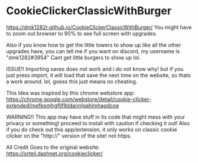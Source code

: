 # CookieClickerClassicWithBurger

https://dmk1282r.github.io/CookieClickerClassicWithBurger/
You might have to zoom out browser to 90% to see full screen with upgrades.

Also if you know how to get the little towers to show up like all the other upgrades have, you can tell me if you want on discord, my username is "dmk1282#3954"
Cant get little burgers to show up lol.

ISSUE!! Importing saves does not work and i do not know why! but if you just press import, it will load that save the next time on the website, so thats a work around. lol, goess this just means no cheating.


This Idea was inspired by this chrome webstore app: https://chrome.google.com/webstore/detail/cookie-clicker-extended/mefkpmhgfljflbldannlgahlmhagdcoe

WARNING!! This app may have stuff in its code that might mess with your privacy or something! proceed to install with caution if checking it out!
Also if you do check out this app/extension, it only works on classic cookie clicker on the "http://" version of the site! not https.




All Credit Goes to the original website: https://orteil.dashnet.org/cookieclicker/
